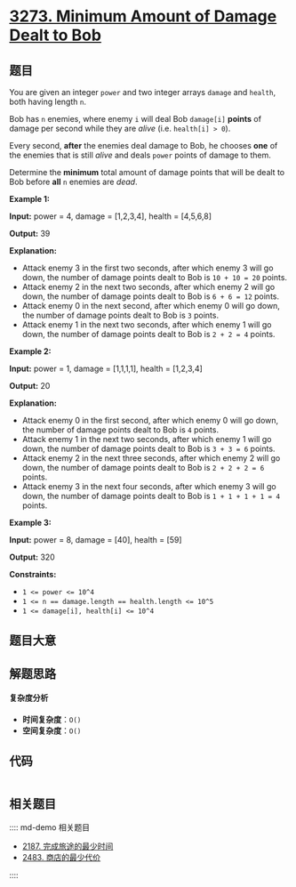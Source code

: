 # [3273. Minimum Amount of Damage Dealt to Bob](https://leetcode.com/problems/minimum-amount-of-damage-dealt-to-bob/)

## 题目

You are given an integer `power` and two integer arrays `damage` and `health`,
both having length `n`.

Bob has `n` enemies, where enemy `i` will deal Bob `damage[i]` **points** of
damage per second while they are _alive_ (i.e. `health[i] > 0`).

Every second, **after** the enemies deal damage to Bob, he chooses **one** of
the enemies that is still _alive_ and deals `power` points of damage to them.

Determine the **minimum** total amount of damage points that will be dealt to
Bob before **all** `n` enemies are _dead_.

**Example 1:**

**Input:** power = 4, damage = [1,2,3,4], health = [4,5,6,8]

**Output:** 39

**Explanation:**

- Attack enemy 3 in the first two seconds, after which enemy 3 will go down, the number of damage points dealt to Bob is `10 + 10 = 20` points.
- Attack enemy 2 in the next two seconds, after which enemy 2 will go down, the number of damage points dealt to Bob is `6 + 6 = 12` points.
- Attack enemy 0 in the next second, after which enemy 0 will go down, the number of damage points dealt to Bob is `3` points.
- Attack enemy 1 in the next two seconds, after which enemy 1 will go down, the number of damage points dealt to Bob is `2 + 2 = 4` points.

**Example 2:**

**Input:** power = 1, damage = [1,1,1,1], health = [1,2,3,4]

**Output:** 20

**Explanation:**

- Attack enemy 0 in the first second, after which enemy 0 will go down, the number of damage points dealt to Bob is `4` points.
- Attack enemy 1 in the next two seconds, after which enemy 1 will go down, the number of damage points dealt to Bob is `3 + 3 = 6` points.
- Attack enemy 2 in the next three seconds, after which enemy 2 will go down, the number of damage points dealt to Bob is `2 + 2 + 2 = 6` points.
- Attack enemy 3 in the next four seconds, after which enemy 3 will go down, the number of damage points dealt to Bob is `1 + 1 + 1 + 1 = 4` points.

**Example 3:**

**Input:** power = 8, damage = [40], health = [59]

**Output:** 320

**Constraints:**

- `1 <= power <= 10^4`
- `1 <= n == damage.length == health.length <= 10^5`
- `1 <= damage[i], health[i] <= 10^4`

## 题目大意

## 解题思路

#### 复杂度分析

- **时间复杂度**：`O()`
- **空间复杂度**：`O()`

## 代码

```javascript

```

## 相关题目

:::: md-demo 相关题目

- [2187. 完成旅途的最少时间](https://leetcode.com/problems/minimum-time-to-complete-trips)
- [2483. 商店的最少代价](https://leetcode.com/problems/minimum-penalty-for-a-shop)

::::

